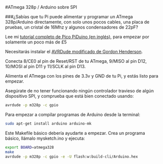 <!--
---
name: Arduino SPI
description: Programa un Arduino con el SPI de Raspberry Pi
pin:
  '19':
    name: MOSI
    direction: salida
    active: alto (encendido)
    description: Master Out / Slave In
  '21':
    name: MISO
    direction: entrada
    active: alto (encendido)
    description: Master In / Slave Out
  '23':
    name: SCKL
    direction: salida
    active: alto (encendido)
    description: Reloj
  '24':
    name: CE0
    direction: salida
    active: alto (encendido)
    description: Arduino Reset
-->
#ATmega 328p / Arduino sobre SPI

###¿Sabías que tu Pi puede alimentar y programar un ATmega 328p/Arduino directamente, con solo unos pocos cables, una placa de pruebas, un cristal de 16Mhz y algunos condensadores de 22pF?

Lee mi [tutorial completo de Pico PiDuino (en inglés)](http://pi.gadgetoid.com/article/building-the-pico-piduino), para empezar por solamente un poco más de &pound;5

Necesitarás instalar el [AVRDude modificado de Gordon Henderson](https://projects.drogon.net/raspberry-pi/gertboard/arduino-ide-installation-isp/).

Conecta 8/CE0 al pin de Reset/RST de tu ATmega, 9/MISO al pin D12, 10/MOSI al pin D11 y 11/SCLK al pin D13.

Alimenta el ATmega con los pines de 3.3v y GND de tu Pi, y estás listo para empezar.

Asegúrate de no tener funcionando ningún controlador travieso de algún dispositivo SPI, y comprueba que está bien conectado usando:

```bash
avrdude -p m328p -c gpio
```

Para empezar a compilar programas de Arduino desde la terminal:

```bash
sudo apt-get install arduino arduino-mk
```

Este Makefile básico debería ayudarte a empezar. Crea un programa básico, llámalo mysketch.ino y ejecuta:

```bash
export BOARD=atmega328
make
avrdude -p m328p -c gpio -e -U flash:w:build-cli/Arduino.hex
```

